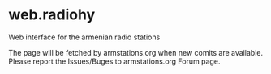 # web.radiohy
Web interface for the armenian radio stations

The page will be fetched by armstations.org when new comits are available.
Please report the Issues/Buges to armstations.org Forum page.
